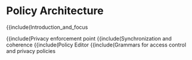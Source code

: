 Policy Architecture
===================

{{include(Introduction_and_focus

</div>
{{include(Privacy enforcement point

</div>
{{include(Synchronization and coherence

</div>
{{include(Policy Editor

</div>
{{include(Grammars for access control and privacy policies

</div>

